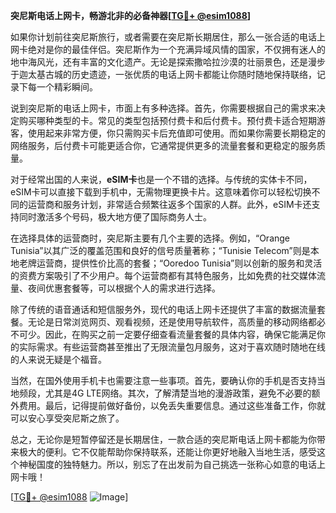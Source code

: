 **突尼斯电话上网卡，畅游北非的必备神器[[TG💪+ @esim1088](https://t.me/s/esim1088)]**

如果你计划前往突尼斯旅行，或者需要在突尼斯长期居住，那么一张合适的电话上网卡绝对是你的最佳伴侣。突尼斯作为一个充满异域风情的国家，不仅拥有迷人的地中海风光，还有丰富的文化遗产。无论是探索撒哈拉沙漠的壮丽景色，还是漫步于迦太基古城的历史遗迹，一张优质的电话上网卡都能让你随时随地保持联络，记录下每一个精彩瞬间。

说到突尼斯的电话上网卡，市面上有多种选择。首先，你需要根据自己的需求来决定购买哪种类型的卡。常见的类型包括预付费卡和后付费卡。预付费卡适合短期游客，使用起来非常方便，你只需购买卡后充值即可使用。而如果你需要长期稳定的网络服务，后付费卡可能更适合你，它通常提供更多的流量套餐和更稳定的服务质量。

对于经常出国的人来说，**eSIM卡**也是一个不错的选择。与传统的实体卡不同，eSIM卡可以直接下载到手机中，无需物理更换卡片。这意味着你可以轻松切换不同的运营商和服务计划，非常适合频繁往返多个国家的人群。此外，eSIM卡还支持同时激活多个号码，极大地方便了国际商务人士。

在选择具体的运营商时，突尼斯主要有几个主要的选择。例如，“Orange Tunisia”以其广泛的覆盖范围和良好的信号质量著称；“Tunisie Telecom”则是本地老牌运营商，提供性价比高的套餐；“Ooredoo Tunisia”则以创新的服务和灵活的资费方案吸引了不少用户。每个运营商都有其特色服务，比如免费的社交媒体流量、夜间优惠套餐等，可以根据个人的需求进行选择。

除了传统的语音通话和短信服务外，现代的电话上网卡还提供了丰富的数据流量套餐。无论是日常浏览网页、观看视频，还是使用导航软件，高质量的移动网络都必不可少。因此，在购买之前一定要仔细查看流量套餐的具体内容，确保它能满足你的实际需求。有些运营商甚至推出了无限流量包月服务，这对于喜欢随时随地在线的人来说无疑是个福音。

当然，在国外使用手机卡也需要注意一些事项。首先，要确认你的手机是否支持当地频段，尤其是4G LTE网络。其次，了解清楚当地的漫游政策，避免不必要的额外费用。最后，记得提前做好备份，以免丢失重要信息。通过这些准备工作，你就可以安心享受突尼斯之旅了。

总之，无论你是短暂停留还是长期居住，一款合适的突尼斯电话上网卡都能为你带来极大的便利。它不仅能帮助你保持联系，还能让你更好地融入当地生活，感受这个神秘国度的独特魅力。所以，别忘了在出发前为自己挑选一张称心如意的电话上网卡哦！

[[TG💪+ @esim1088](https://t.me/s/esim1088) ![Image](https://i.postimg.cc/4NQfJmqS/Snipaste-2025-05-13-00-14-12.png)]